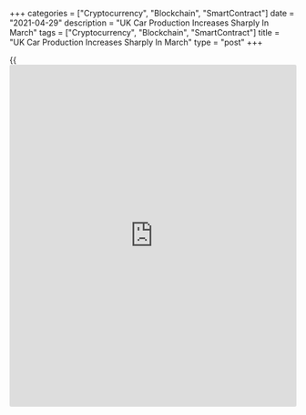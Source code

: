 +++
categories = ["Cryptocurrency", "Blockchain", "SmartContract"]
date = "2021-04-29"
description = "UK Car Production Increases Sharply In March"
tags = ["Cryptocurrency", "Blockchain", "SmartContract"]
title = "UK Car Production Increases Sharply In March"
type = "post"
+++

{{<iframe id="large-banner" src="https://www.bounty.group/#slide=16.0" width="100%" height="600" scrolling="no" style="border: 0px solid rgb(216, 221, 230); border-radius: 3px;">}}

UK car production increased for the first time since summer 2019, the
Society of Motor Manufacturers and Traders, or SMMT, said Thursday.

Car output grew 46.6 percent in March against Covid hit 2020 when
pandemic forced factories to close. Production expanded in March after
18 months of decline, with an output of 115,498 units.

Compared with the five-year March average, production decreased 22.8
percent. In the first quarter, output was down 4 percent from the last
year.

In March, production for domestic market climbed 19.4 percent and that
for foreign [markets][1] surged 54.1 percent.

Exports to the EU climbed 33.5 percent and shipments to the US and Asia
by 36.4 percent and 54.1 percent, respectively. The EU remained by far
the number one market for UK made cars.

Whilst the Covid situation is improving in the UK and in some major
export markets, manufacturers are still struggling to manage residual
issues, most notably the global semiconductor shortage, Mike Hawes, SMMT
Chief Executive, said.

For comments and feedback [contact](https://www.playgroundfx.com/contact/): editorial@rtt[news](https://www.letsplayfx.com/blog/forex-news-website/).com

[Economic News][2]

 **What parts of the world are seeing the best (and worst) economic
performances lately? Click[here][3] to check out our [Econ Scorecard][3]
and find out! See up-to-the-moment [ranking](https://www.playgroundfx.com/blog/crypto-exchange-ranking/)s for the best and worst
performers in [GDP][4], [unemployment rate][5], [inflation][6] and much
more.**

   1. www.rtt[news](https://www.letsplayfx.com/blog/forex-news-website/).com/Content/Markets.aspx
   2. www.rtt[news](https://www.letsplayfx.com/blog/forex-news-website/).com/Content/EconomicNews.aspx
   3. www.rtt[news](https://www.letsplayfx.com/blog/forex-news-website/).com/economic-scorecard/world-rank/industrial-production/highest-performance.aspx
   4. www.rtt[news](https://www.letsplayfx.com/blog/forex-news-website/).com/economic-scorecard/world-rank/GDP/highest-performance.aspx
   5. www.rtt[news](https://www.letsplayfx.com/blog/forex-news-website/).com/economic-scorecard/world-rank/unemployment-rate/lowest-performance.aspx
   6. www.rtt[news](https://www.letsplayfx.com/blog/forex-news-website/).com/economic-scorecard/world-rank/CPI/highest-performance.aspx